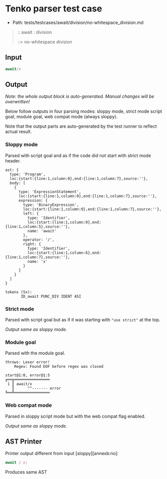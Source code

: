 # Tenko parser test case

- Path: tests/testcases/await/division/no-whitespace_division.md

> :: await : division
>
> ::> no-whitespace division

## Input

`````js
await/x
`````

## Output

_Note: the whole output block is auto-generated. Manual changes will be overwritten!_

Below follow outputs in four parsing modes: sloppy mode, strict mode script goal, module goal, web compat mode (always sloppy).

Note that the output parts are auto-generated by the test runner to reflect actual result.

### Sloppy mode

Parsed with script goal and as if the code did not start with strict mode header.

`````
ast: {
  type: 'Program',
  loc:{start:{line:1,column:0},end:{line:1,column:7},source:''},
  body: [
    {
      type: 'ExpressionStatement',
      loc:{start:{line:1,column:0},end:{line:1,column:7},source:''},
      expression: {
        type: 'BinaryExpression',
        loc:{start:{line:1,column:0},end:{line:1,column:7},source:''},
        left: {
          type: 'Identifier',
          loc:{start:{line:1,column:0},end:{line:1,column:5},source:''},
          name: 'await'
        },
        operator: '/',
        right: {
          type: 'Identifier',
          loc:{start:{line:1,column:6},end:{line:1,column:7},source:''},
          name: 'x'
        }
      }
    }
  ]
}

tokens (5x):
       ID_await PUNC_DIV IDENT ASI
`````

### Strict mode

Parsed with script goal but as if it was starting with `"use strict"` at the top.

_Output same as sloppy mode._

### Module goal

Parsed with the module goal.

`````
throws: Lexer error!
    Regex: Found EOF before regex was closed

start@1:0, error@1:5
╔══╦════════════════
 1 ║ await/x
   ║      ^^------- error
╚══╩════════════════

`````


### Web compat mode

Parsed in sloppy script mode but with the web compat flag enabled.

_Output same as sloppy mode._

## AST Printer

Printer output different from input [sloppy][annexb:no]:

````js
await / x;
````

Produces same AST
